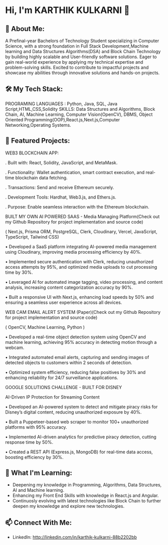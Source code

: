 # Hi, I'm KARTHIK KULKARNI 👋

## 🚀 About Me:
A Prefinal-year Bachelors of Technology Student specializing in Computer Science, with a strong foundation
in Full Stack Development,Machine learning and Data Structures Algorithms(DSA) and Block Chain Technology by building highly scalable
and User-friendly software solutions. Eager to gain real-world experience by applying my technical expertise
and problem-solving skills. Excited to contribute to impactful projects and showcase my abilities through
innovative solutions and hands-on projects.

## 🛠️ My Tech Stack:
PROGRAMING LANGUAGES : Python, Java, SQL, Java Script,HTML,CSS,Solidity
SKILLS: Data Structures and Algorithms, Block Chain, AI, Machine Learning, Computer Vision(OpenCV), DBMS, Object Oriented Programming(OOP),React.js,Next.js,Computer Networking,Operating Systems.

## 🌟 Featured Projects:

WEB3 BLOCKCHAIN APP:

. Built with: React, Solidity, JavaScript, and MetaMask.

. Functionality: Wallet authentication, smart contract execution, and real-time blockchain data fetching.

. Transactions: Send and receive Ethereum securely.

. Development Tools: Hardhat, Web3.js, and Ethers.js.

. Purpose: Enable seamless interaction with the Ethereum blockchain.




BUILT MY OWN AI POWERED SAAS - Media Managing Platform(Check out my Github Repository for project implementation and source code)

( Next.js, Prisma ORM, PostgreSQL, Clerk, Cloudinary, Vercel, JavaScript,
TypeScript, Tailwind CSS)

• Developed a SaaS platform integrating AI-powered media management using
Cloudinary, improving media processing efficiency by 40%.

• Implemented secure authentication with Clerk, reducing unauthorized access
attempts by 95%, and optimized media uploads to cut processing time by 30%.

• Leveraged AI for automated image tagging, video processing, and content
analysis, increasing content categorization accuracy by 90%.

• Built a responsive UI with Next.js, enhancing load speeds by 50% and ensuring a
seamless user experience across all devices.







WEB CAM EMAIL ALERT SYSTEM (Paper)(Check out my Github Repository for project implementation and source code)

( OpenCV, Machine Learning, Python )

• Developed a real-time object detection system using OpenCV and machine
learning, achieving 95% accuracy in detecting motion through a webcam.

• Integrated automated email alerts, capturing and sending images of detected
objects to customers within 2 seconds of detection.

• Optimized system efficiency, reducing false positives by 30% and enhancing
reliability for 24/7 surveillance applications.








GOOGLE SOLUTIONS CHALLENGE - BUILT FOR DISNEY

AI-Driven IP Protection for Streaming Content

• Developed an AI-powered system to detect and mitigate piracy risks for
Disney’s digital content, reducing unauthorized exposure by 40%.

• Built a Puppeteer-based web scraper to monitor 100+ unauthorized
platforms with 95% accuracy.

• Implemented AI-driven analytics for predictive piracy detection, cutting
response time by 50%.

• Created a REST API (Express.js, MongoDB) for real-time data access, boosting
efficiency by 30%.


## 🌱 What I'm Learning:
- Deepening my knowledge in Programming, Algorithms, Data Structures, AI and Machine learning.
- Enhancing my Front End Skills with knowledge in React.js and Angular.
- Continuosly evolving with latest technologies like Block Chain to further deepen my knowledge and explore new technologies.

## 📫 Connect With Me:
- LinkedIn: http://linkedin.com/in/karthik-kulkarni-88b2202bb






